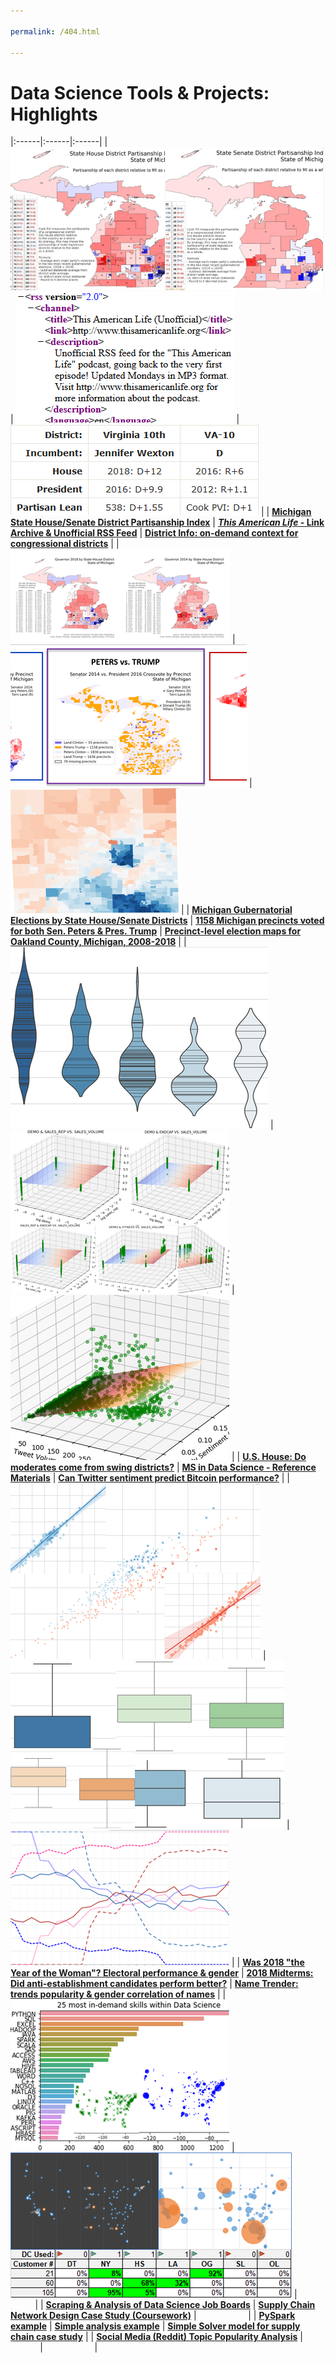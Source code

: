 ```yaml
---

permalink: /404.html

---
```


# Data Science Tools & Projects: Highlights

<!-- BEGIN HIGHLIGHTS -->

|:------|:------|:------|
| [![Michigan State House/Senate District Partisanship Index](/thumbs/mi-partisanship-index.png)](https://github.com/dcadata/michigan-district-partisanship-index) | [![*This American Life* - Link Archive & Unofficial RSS Feed](/thumbs/tal1.png)](/this-american-life-archive/) | [![District Info: on-demand context for congressional districts](/thumbs/district-info.png)](http://ballot.ankar.io) |
| **[Michigan State House/Senate District Partisanship Index](https://github.com/dcadata/michigan-district-partisanship-index)** | **[*This American Life* - Link Archive & Unofficial RSS Feed](/this-american-life-archive/)** | **[District Info: on-demand context for congressional districts](http://ballot.ankar.io)** |
| [![Michigan Gubernatorial Elections by State House/Senate Districts](/thumbs/mi-gubernatorial-by-district.png)](https://github.com/dcadata/michigan-district-partisanship-index/blob/master/gubernatorial-elections.md) | [![1158 Michigan precincts voted for both Sen. Peters & Pres. Trump](/thumbs/peters-trump.png)](https://github.com/dcadata/michigan-district-partisanship-index/blob/master/peters-vs-trump.md) | [![Precinct-level election maps for Oakland County, Michigan, 2008-2018](/thumbs/oakland-county.png)](https://github.com/dcadata/michigan-district-partisanship-index/tree/master/_oakland-county#oakland-county-precinct-level-election-maps) |
| **[Michigan Gubernatorial Elections by State House/Senate Districts](https://github.com/dcadata/michigan-district-partisanship-index/blob/master/gubernatorial-elections.md)** | **[1158 Michigan precincts voted for both Sen. Peters & Pres. Trump](https://github.com/dcadata/michigan-district-partisanship-index/blob/master/peters-vs-trump.md)** | **[Precinct-level election maps for Oakland County, Michigan, 2008-2018](https://github.com/dcadata/michigan-district-partisanship-index/tree/master/_oakland-county#oakland-county-precinct-level-election-maps)** |
| [![U.S. House: Do moderates come from swing districts?](/thumbs/2018-midterms1.png)](/politics-elections/2018-midterms/) | [![MS in Data Science - Reference Materials](/thumbs/ms-goodbelly.png)](/ms) | [![Can Twitter sentiment predict Bitcoin performance?](/thumbs/twitter-bitcoin.png)](/social-media/twitter-sentiment-predict-bitcoin) |
| **[U.S. House: Do moderates come from swing districts?](/politics-elections/2018-midterms/)** | **[MS in Data Science - Reference Materials](/ms)** | **[Can Twitter sentiment predict Bitcoin performance?](/social-media/twitter-sentiment-predict-bitcoin)** |
| [![Was 2018 "the Year of the Woman"? Electoral performance & gender](/thumbs/2018-midterms3.png)](/politics-elections/2018-midterms/women-candidates-emily-susan) | [![2018 Midterms: Did anti-establishment candidates perform better?](/thumbs/2018-midterms2.png)](/politics-elections/2018-midterms/anti-establishment-democrats) | [![Name Trender: trends popularity & gender correlation of names](/thumbs/names.png)](/excel-tools/name-popularity-gender-correlation-trends/) |
| **[Was 2018 "the Year of the Woman"? Electoral performance & gender](/politics-elections/2018-midterms/women-candidates-emily-susan)** | **[2018 Midterms: Did anti-establishment candidates perform better?](/politics-elections/2018-midterms/anti-establishment-democrats)** | **[Name Trender: trends popularity & gender correlation of names](/excel-tools/name-popularity-gender-correlation-trends/)** |
| [![Scraping & Analysis of Data Science Job Boards](/thumbs/jobmap.png)](/data-science/dse6000-scraping-analysis-job-boards/) | [![Supply Chain Network Design Case Study (Coursework)](/thumbs/scmap.png)](/data-science/dsb6200-supply-chain-network-design/) | &nbsp; &nbsp; &nbsp; &nbsp; &nbsp; &nbsp; &nbsp; &nbsp; &nbsp; &nbsp;  |
| **[Scraping & Analysis of Data Science Job Boards](/data-science/dse6000-scraping-analysis-job-boards/)** | **[Supply Chain Network Design Case Study (Coursework)](/data-science/dsb6200-supply-chain-network-design/)** | &nbsp; &nbsp; &nbsp; &nbsp; &nbsp; &nbsp; &nbsp; &nbsp; &nbsp; &nbsp;  |
| **[PySpark example](/data-science/dse6000-a3-pyspark)** | **[Simple analysis example](/data-science/dse6000-a1-simple-analysis)** | **[Simple Solver model for supply chain case study](/data-science/dsb6200-simple-solver-model)** |
| **[Social Media (Reddit) Topic Popularity Analysis](/social-media/reddit-birth-control)** | &nbsp; &nbsp; &nbsp; &nbsp; &nbsp; &nbsp; &nbsp; &nbsp; &nbsp; &nbsp;  | &nbsp; &nbsp; &nbsp; &nbsp; &nbsp; &nbsp; &nbsp; &nbsp; &nbsp; &nbsp;  |

<!-- ### Additional Files & Reference

* **[Dataset: State Senate/House Districts to US Congressional Districts](https://github.com/dcadata/election-data-files/tree/master/state-federal-districts#state-federal-districts)**
* **[Dataset: Precincts in each Congressional/State Senate/State House District](https://github.com/dcadata/election-data-files/tree/master/precinct-district-links#precinct-district-links)**
* [PySpark example](/data-science/dse6000-a3-pyspark)
* [Simple analysis example](/data-science/dse6000-a1-simple-analysis)
* [Simple Solver model for supply chain case study](/data-science/dsb6200-simple-solver-model)
* [MS in Data Science - Course Materials](/ms) -->

<!-- END HIGHLIGHTS -->